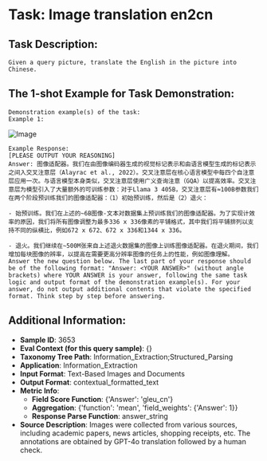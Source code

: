 # Task: Image translation en2cn

## Task Description:

```
Given a query picture, translate the English in the picture into Chinese.
```

## The 1-shot Example for Task Demonstration:

```
Demonstration example(s) of the task:
Example 1:
```

![Image](1.png)

```
Example Response:
[PLEASE OUTPUT YOUR REASONING]
Answer: 图像适配器。我们在由图像编码器生成的视觉标记表示和由语言模型生成的标记表示之间入交叉注意层（Alayrac et al., 2022）。交叉注意层在核心语言模型中每四个自注意层应用一次。与语言模型本身类似，交叉注意层使用广义查询注意（GQA）以提高效率。交叉注意层为模型引入了大量额外的可训练参数：对于Llama 3 405B，交叉注意层有≈100B参数我们在两个阶段预训练我们的图像适配器：（1）初始预训练，然后是（2）退火：

- 始预训练。我们在上述的~6B图像-文本对数据集上预训练我们的图像适配器。为了实现计效率的原因，我们将所有图像调整为最多336 x 336像素的平铺格式，其中我们将平铺排列以支持不同的纵横比，例如672 x 672、672 x 336和1344 x 336。

- 退火。我们继续在~500M张来自上述退火数据集的图像上训练图像适配器。在退火期间，我们增加每块图像的辨率，以提高在需要更高分辨率图像的任务上的性能，例如图像理解。
Answer the new question below. The last part of your response should be of the following format: "Answer: <YOUR ANSWER>" (without angle brackets) where YOUR ANSWER is your answer, following the same task logic and output format of the demonstration example(s). For your answer, do not output additional contents that violate the specified format. Think step by step before answering.
```

## Additional Information:

- **Sample ID**: 3653
- **Eval Context (for this query sample)**: {}
- **Taxonomy Tree Path**: Information_Extraction;Structured_Parsing
- **Application**: Information_Extraction
- **Input Format**: Text-Based Images and Documents
- **Output Format**: contextual_formatted_text
- **Metric Info**:
  - **Field Score Function**: {'Answer': 'gleu_cn'}
  - **Aggregation**: {'function': 'mean', 'field_weights': {'Answer': 1}}
  - **Response Parse Function**: answer_string
- **Source Description**: Images were collected from various sources, including academic papers, news articles, shopping receipts, etc. The annotations are obtained by GPT-4o translation followed by a human check.
